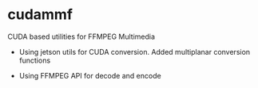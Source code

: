 # cudammf
CUDA based utilities for FFMPEG Multimedia

- Using jetson utils for CUDA conversion. Added multiplanar conversion functions

- Using FFMPEG API for decode and encode


